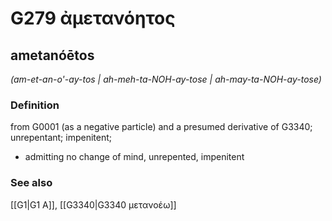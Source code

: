 # G279 ἀμετανόητος

## ametanóētos

_(am-et-an-o'-ay-tos | ah-meh-ta-NOH-ay-tose | ah-may-ta-NOH-ay-tose)_

### Definition

from G0001 (as a negative particle) and a presumed derivative of G3340; unrepentant; impenitent; 

- admitting no change of mind, unrepented, impenitent

### See also

[[G1|G1 Α]], [[G3340|G3340 μετανοέω]]
